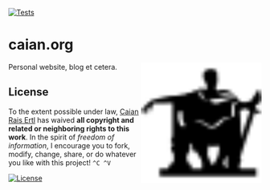 [![Tests][gh-tc-shield]][gh-tc-url]

# caian.org

<img src="icon.svg" height="240px" align="right"/>

Personal website, blog et cetera.

[gh-tc-shield]: https://img.shields.io/github/workflow/status/caian-org/caian.org/build-and-push?label=deploy&logo=github&style=flat-square
[gh-tc-url]: https://github.com/caian-org/caian.org/actions/workflows/build-and-push.yml


## License

To the extent possible under law, [Caian Rais Ertl][me] has waived **all
copyright and related or neighboring rights to this work**. In the spirit of
_freedom of information_, I encourage you to fork, modify, change, share, or do
whatever you like with this project! `^C ^V`

[![License][cc-shield]][cc-url]

[me]: https://github.com/upsetbit
[cc-shield]: https://forthebadge.com/images/badges/cc-0.svg
[cc-url]: http://creativecommons.org/publicdomain/zero/1.0
